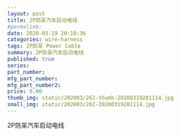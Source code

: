 ```yaml
---
layout: post
title: 2P防呆汽车启动电线
#permalink: 
date: 2020-03-19 20:10:36
categories: wire-harness
tags: 2P防呆 Power Cable
summary: 2P防呆汽车启动电线
published: true 
series: 
part_number: 
mfg_part_number: 
mfg_part_number2: 
price: 0.00
thumb_img: static/202003/262-thumb-20200319201114.jpg
small_img: static/202003/262-20200319201114.jpg
---
```



2P防呆汽车启动电线